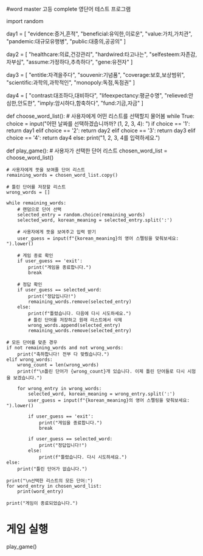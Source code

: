 




















#word master 고등 complete 영단어 테스트 프로그램

import random

day1 = [
    "evidence:증거,흔적",
    "beneficial:유익한,이로운",
    "value:가치,가치관",
    "pandemic:대규모유행병",
    "public:대중의,공공의"
]

day2 = [
    "healthcare:의료,건강관리",
    "hardwired:타고나는",
    "selfesteem:자존감,자부심",
    "assume:가정하다,추측하다",
    "gene:유전자"
]

day3 = [
    "entitle:자격을주다",
    "souvenir:기념품",
    "coverage:보호,보상범위",
    "scientific:과학의,과학적인",
    "monopoly:독점,독점권"
]

day4 = [
    "contrast:대조하다,대비하다",
    "lifeexpectancy:평균수명",
    "relieved:안심한,안도한",
    "imply:암시하다,함축하다",
    "fund:기금,자금"
]

def choose_word_list():
    # 사용자에게 어떤 리스트를 선택할지 물어봄
    while True:
        choice = input("어떤 날짜를 선택하겠습니까까? (1, 2, 3, 4): ")
        if choice == '1':
            return day1
        elif choice == '2':
            return day2
        elif choice == '3':
            return day3
        elif choice == '4':
            return day4
        else:
            print("1, 2, 3, 4를 입력하세요.")

def play_game():
    # 사용자가 선택한 단어 리스트
    chosen_word_list = choose_word_list()

    # 사용자에게 뜻을 보여줄 단어 리스트
    remaining_words = chosen_word_list.copy()

    # 틀린 단어를 저장할 리스트
    wrong_words = []

    while remaining_words:
        # 랜덤으로 단어 선택
        selected_entry = random.choice(remaining_words)
        selected_word, korean_meaning = selected_entry.split(':')

        # 사용자에게 뜻을 보여주고 입력 받기
        user_guess = input(f"{korean_meaning}의 영어 스펠링을 맞춰보세요: ").lower()

        # 게임 종료 확인
        if user_guess == 'exit':
            print("게임을 종료합니다.")
            break

        # 정답 확인
        if user_guess == selected_word:
            print("정답입니다!")
            remaining_words.remove(selected_entry)
        else:
            print(f"틀렸습니다. 다음에 다시 시도하세요.")
            # 틀린 단어를 저장하고 원래 리스트에서 삭제
            wrong_words.append(selected_entry)
            remaining_words.remove(selected_entry)

    # 모든 단어를 맞춘 경우
    if not remaining_words and not wrong_words:
        print("축하합니다! 전부 다 맞췄습니다.")
    elif wrong_words:
        wrong_count = len(wrong_words)
        print(f"\n틀린 단어가 {wrong_count}개 있습니다. 이제 틀린 단어들로 다시 시험을 보겠습니다.")

        for wrong_entry in wrong_words:
            selected_word, korean_meaning = wrong_entry.split(':')
            user_guess = input(f"{korean_meaning}의 영어 스펠링을 맞춰보세요: ").lower()

            if user_guess == 'exit':
                print("게임을 종료합니다.")
                break

            if user_guess == selected_word:
                print("정답입니다!")
            else:
                print(f"틀렸습니다. 다시 시도하세요.")
    else:
        print("틀린 단어가 없습니다.")

    print("\n선택한 리스트의 모든 단어:")
    for word_entry in chosen_word_list:
        print(word_entry)

    print("게임이 종료되었습니다.")

# 게임 실행
play_game()
